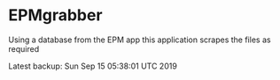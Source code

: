 # EPMgrabber
Using a database from the EPM app this application scrapes the files as required


Latest backup: Sun Sep 15 05:38:01 UTC 2019
